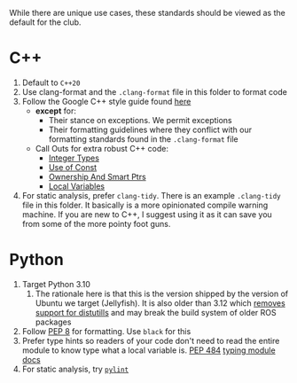 While there are unique use cases, these standards should be viewed as the default for the club. 

# C++
1. Default to `C++20` 
2. Use clang-format and the `.clang-format` file in this folder to format code
3. Follow the Google C++ style guide found [here](https://google.github.io/styleguide/cppguide.html) 
	* **except** for:
		* Their stance on exceptions. We permit exceptions
		* Their formatting guidelines where they conflict with our formatting standards found in the `.clang-format` file
	* Call Outs for extra robust C++ code:
		* [Integer Types](https://google.github.io/styleguide/cppguide.html#Integer_Types)
		* [Use of Const](https://google.github.io/styleguide/cppguide.html#Use_of_const)
		* [Ownership And Smart Ptrs](https://google.github.io/styleguide/cppguide.html#Ownership_and_Smart_Pointers)
		* [Local Variables](https://google.github.io/styleguide/cppguide.html#Local_Variables)
4.  For static analysis, prefer `clang-tidy`. There is an example `.clang-tidy` file in this folder. It basically is a more opinionated compile warning machine. If you are new to C++, I suggest using it as it can save you from some of the more pointy foot guns.

# Python
1. Target Python 3.10
	1. The rationale here is that this is the version shipped by the version of Ubuntu we target (Jellyfish). It is also older than 3.12 which [removes support for distutills](https://peps.python.org/pep-0632/) and may break the build system of older ROS packages
2. Follow [PEP 8](https://peps.python.org/pep-0008/) for formatting. Use `black` for this 
3. Prefer type hints so readers of your code don't need to read the entire module to know type what a local variable is. [PEP 484](https://peps.python.org/pep-0484/) [typing module docs](https://docs.python.org/3/library/typing.html)
4. For static analysis, try [`pylint`](https://pypi.org/project/pylint/)